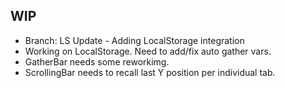 ## WIP

- Branch: LS Update - Adding LocalStorage integration
- Working on LocalStorage. Need to add/fix auto gather vars.
- GatherBar needs some reworkimg.
- ScrollingBar needs to recall last Y position per individual tab.
